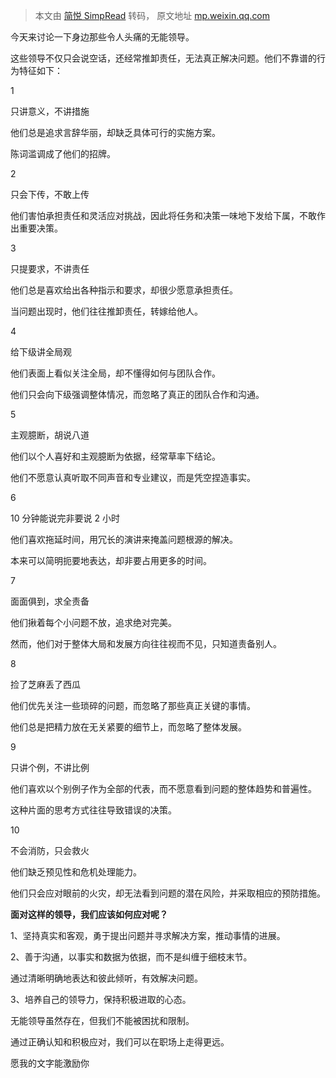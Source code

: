 > 本文由 [简悦 SimpRead](http://ksria.com/simpread/) 转码， 原文地址 [mp.weixin.qq.com](https://mp.weixin.qq.com/s/0Aoa6dgceSqBgjsApSkolw)

今天来讨论一下身边那些令人头痛的无能领导。

这些领导不仅只会说空话，还经常推卸责任，无法真正解决问题。他们不靠谱的行为特征如下：

1

只讲意义，不讲措施

他们总是追求言辞华丽，却缺乏具体可行的实施方案。

陈词滥调成了他们的招牌。

2

只会下传，不敢上传

他们害怕承担责任和灵活应对挑战，因此将任务和决策一味地下发给下属，不敢作出重要决策。

3

只提要求，不讲责任

他们总是喜欢给出各种指示和要求，却很少愿意承担责任。

当问题出现时，他们往往推卸责任，转嫁给他人。

4

给下级讲全局观

他们表面上看似关注全局，却不懂得如何与团队合作。

他们只会向下级强调整体情况，而忽略了真正的团队合作和沟通。

5

主观臆断，胡说八道

他们以个人喜好和主观臆断为依据，经常草率下结论。

他们不愿意认真听取不同声音和专业建议，而是凭空捏造事实。

6

10 分钟能说完非要说 2 小时

他们喜欢拖延时间，用冗长的演讲来掩盖问题根源的解决。

本来可以简明扼要地表达，却非要占用更多的时间。

7

面面俱到，求全责备

他们揪着每个小问题不放，追求绝对完美。

然而，他们对于整体大局和发展方向往往视而不见，只知道责备别人。

8

捡了芝麻丢了西瓜

他们优先关注一些琐碎的问题，而忽略了那些真正关键的事情。

他们总是把精力放在无关紧要的细节上，而忽略了整体发展。

9

只讲个例，不讲比例

他们喜欢以个别例子作为全部的代表，而不愿意看到问题的整体趋势和普遍性。

这种片面的思考方式往往导致错误的决策。

10

不会消防，只会救火

他们缺乏预见性和危机处理能力。

他们只会应对眼前的火灾，却无法看到问题的潜在风险，并采取相应的预防措施。

**面对这样的领导，我们应该如何应对呢？**

1、坚持真实和客观，勇于提出问题并寻求解决方案，推动事情的进展。

2、善于沟通，以事实和数据为依据，而不是纠缠于细枝末节。

通过清晰明确地表达和彼此倾听，有效解决问题。

3、培养自己的领导力，保持积极进取的心态。

无能领导虽然存在，但我们不能被困扰和限制。

通过正确认知和积极应对，我们可以在职场上走得更远。

愿我的文字能激励你